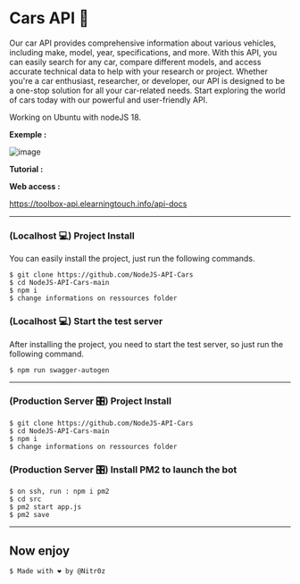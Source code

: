 # Cars API 🦾

Our car API provides comprehensive information about various vehicles, including make, model, year, specifications, and more. With this API, you can easily search for any car, compare different models, and access accurate technical data to help with your research or project. Whether you're a car enthusiast, researcher, or developer, our API is designed to be a one-stop solution for all your car-related needs. Start exploring the world of cars today with our powerful and user-friendly API.

Working on Ubuntu with nodeJS 18.

__Exemple :__

![image](https://user-images.githubusercontent.com/48621976/215062725-38b17dfd-67d3-474c-88d3-cbe55af49b14.png)

__Tutorial :__


__Web access :__

https://toolbox-api.elearningtouch.info/api-docs

 ---

### (Localhost 💻) Project Install 

  You can easily install the project, just run the following commands.

    $ git clone https://github.com/NodeJS-API-Cars
    $ cd NodeJS-API-Cars-main
    $ npm i
    $ change informations on ressources folder


### (Localhost 💻) Start the test server

  After installing the project, you need to start the test server, so just run the following command.

    $ npm run swagger-autogen

---

### (Production Server 🎛️) Project Install

    $ git clone https://github.com/NodeJS-API-Cars
    $ cd NodeJS-API-Cars-main
    $ npm i
    $ change informations on ressources folder
     

### (Production Server 🎛️) Install PM2 to launch the bot 

    $ on ssh, run : npm i pm2
    $ cd src
    $ pm2 start app.js
    $ pm2 save
    
    

---
 
 ## Now enjoy
 
    $ Made with ❤️ by @Nitr0z
 

 
 


